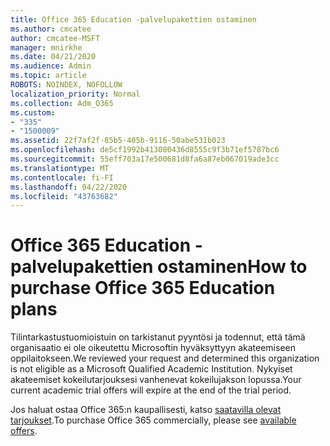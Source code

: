 ```yaml
---
title: Office 365 Education -palvelupakettien ostaminen
ms.author: cmcatee
author: cmcatee-MSFT
manager: mnirkhe
ms.date: 04/21/2020
ms.audience: Admin
ms.topic: article
ROBOTS: NOINDEX, NOFOLLOW
localization_priority: Normal
ms.collection: Adm_O365
ms.custom:
- "335"
- "1500009"
ms.assetid: 22f7af2f-85b5-405b-9116-50abe531b023
ms.openlocfilehash: de5cf1992b413080436d8555c9f3b71ef5787bc6
ms.sourcegitcommit: 55eff703a17e500681d8fa6a87eb067019ade3cc
ms.translationtype: MT
ms.contentlocale: fi-FI
ms.lasthandoff: 04/22/2020
ms.locfileid: "43763682"
---
```

# <a name="how-to-purchase-office-365-education-plans"></a><span data-ttu-id="877b3-102">Office 365 Education -palvelupakettien ostaminen</span><span class="sxs-lookup"><span data-stu-id="877b3-102">How to purchase Office 365 Education plans</span></span>

<span data-ttu-id="877b3-103">Tilintarkastustuomioistuin on tarkistanut pyyntösi ja todennut, että tämä organisaatio ei ole oikeutettu Microsoftin hyväksyttyyn akateemiseen oppilaitokseen.</span><span class="sxs-lookup"><span data-stu-id="877b3-103">We reviewed your request and determined this organization is not eligible as a Microsoft Qualified Academic Institution.</span></span> <span data-ttu-id="877b3-104">Nykyiset akateemiset kokeilutarjouksesi vanhenevat kokeilujakson lopussa.</span><span class="sxs-lookup"><span data-stu-id="877b3-104">Your current academic trial offers will expire at the end of the trial period.</span></span>
  
<span data-ttu-id="877b3-105">Jos haluat ostaa Office 365:n kaupallisesti, katso [saatavilla olevat tarjoukset](https://go.microsoft.com/fwlink/p/?linkid=868433).</span><span class="sxs-lookup"><span data-stu-id="877b3-105">To purchase Office 365 commercially, please see [available offers](https://go.microsoft.com/fwlink/p/?linkid=868433).</span></span>  